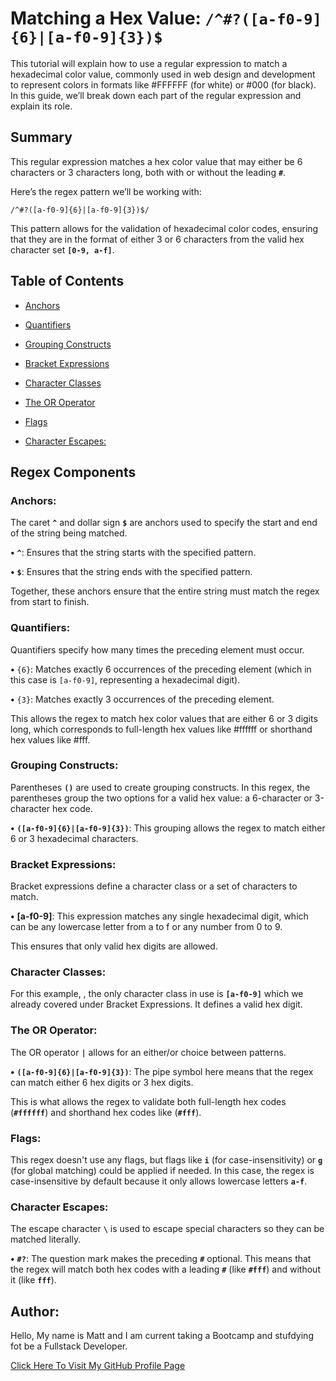 # **Matching a Hex Value:** `/^#?([a-f0-9]{6}|[a-f0-9]{3})$`

This tutorial will explain how to use a regular expression to match a hexadecimal color value, commonly used in web design and development to represent colors in formats like #FFFFFF (for white) or #000 (for black). In this guide, we’ll break down each part of the regular expression and explain its role.

## **Summary**

This regular expression matches a hex color value that may either be 6 characters or 3 characters long, both with or without the leading **`#`**.

Here’s the regex pattern we’ll be working with:

	/^#?([a-f0-9]{6}|[a-f0-9]{3})$/

This pattern allows for the validation of hexadecimal color codes, ensuring that they are in the format of either 3 or 6 characters from the valid hex character set **`[0-9, a-f]`**.


## **Table of Contents**

- [Anchors](#anchors)

- [Quantifiers](#quantifiers)

- [Grouping Constructs](#grouping-constructs)

- [Bracket Expressions](#bracket-expressions)

- [Character Classes](#character-classes)

- [The OR Operator](#the-or-operator)

- [Flags](#flags)

- [Character Escapes:](#character-escapes)


## **Regex Components**

### **Anchors:**

The caret **`^`** and dollar sign **`$`** are anchors used to specify the start and end of the string being matched.

**•**	**`^`**: Ensures that the string starts with the specified pattern.

**•**	**`$`**: Ensures that the string ends with the specified pattern.

Together, these anchors ensure that the entire string must match the regex from start to finish.

### **Quantifiers:**

Quantifiers specify how many times the preceding element must occur.

**•**  	`{6}`: Matches exactly 6 occurrences of the preceding element (which in this case is `[a-f0-9]`, representing a hexadecimal digit).

**•**	`{3}`: Matches exactly 3 occurrences of the preceding element.

This allows the regex to match hex color values that are either 6 or 3 digits long, which corresponds to full-length hex values like #ffffff or shorthand hex values like #fff.

### **Grouping Constructs:**

Parentheses **`()`** are used to create grouping constructs. In this regex, the parentheses group the two options for a valid hex value: a 6-character or 3-character hex code.

**•**	**`([a-f0-9]{6}|[a-f0-9]{3})`**: This grouping allows the regex to match either 6 or 3 hexadecimal characters.

### **Bracket Expressions:**

Bracket expressions define a character class or a set of characters to match.

**•**	**[a-f0-9]**: This expression matches any single hexadecimal digit, which can be any lowercase letter from a to f or any number from 0 to 9.

This ensures that only valid hex digits are allowed.

### **Character Classes:**

For this example, , the only character class in use is **`[a-f0-9]`** which we already covered under Bracket Expressions. It defines a valid hex digit.

### **The OR Operator:**

The OR operator **`|`** allows for an either/or choice between patterns.

**•**	**`([a-f0-9]{6}|[a-f0-9]{3})`**: The pipe symbol here means that the regex can match either 6 hex digits or 3 hex digits.

This is what allows the regex to validate both full-length hex codes (**`#ffffff`**) and shorthand hex codes like (**`#fff`**).

### **Flags:**

This regex doesn't use any flags, but flags like **`i`** (for case-insensitivity) or **`g`** (for global matching) could be applied if needed. In this case, the regex is case-insensitive by default because it only allows lowercase letters **`a-f`**.

### **Character Escapes:**

The escape character **`\`** is used to escape special characters so they can be matched literally.


**•**	**`#?`**: The question mark makes the preceding **`#`** optional. This means that the regex will match both hex codes with a leading **`#`** (like **`#fff`**) and without it (like **`fff`**).

## **Author:**

Hello, My name is Matt and I am current taking a Bootcamp and stufdying fot be a Fullstack Developer. 

[Click Here To Visit My GitHub Profile Page](https://github.com/Voobane)